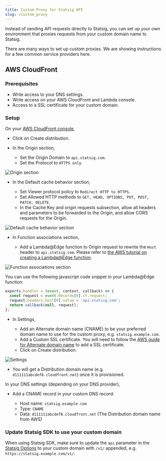 ```yaml
---
title: Custom Proxy for Statsig API
slug: /custom_proxy
---
```


Instead of sending API requests directly to Statsig, you can set up your own environment that proxies requests from your custom domain name to Statsig.

There are many ways to set up custom proxies. We are showing instructions for a few common service providers here.

## AWS CloudFront

### Prerequisites

- Write access to your DNS settings.
- Write access on your AWS CloudFront and Lambda console.
- Access to a SSL certificate for your custom domain.

### Setup

On your [AWS CloudFront console](https://console.aws.amazon.com/cloudfront/),

- Click on Create distribution.
- In the Origin section,

  - Set the Origin Domain to `api.statsig.com`.
  - Set the Protocol to `HTTPS only`.

![Origin section](https://user-images.githubusercontent.com/7304774/178337858-834c6762-15b4-410d-91bb-68e04932523e.png)

- In the Default cache behavior section,

  - Set Viewer protocol policy to `Redirect HTTP to HTTPS`.
  - Set Allowed HTTP methods to `GET, HEAD, OPTIONS, PUT, POST, PATCH, DELETE`.
  - In the Cache Key and origin requests subsection, allow all headers and parameters to be forwarded to the Origin, and allow CORS requests for the Origin.

![Default cache behavior section](https://user-images.githubusercontent.com/7304774/178590547-acdedcb6-e15a-4086-a29f-0657242d9894.png)

- In Function associations section,

  - Add a Lambda@Edge function to Origin request to rewrite the `Host` header to `api.statsig.com`. Please refer to [the AWS tutorial on creating a Lambda@Edge function](https://docs.aws.amazon.com/AmazonCloudFront/latest/DeveloperGuide/lambda-edge-how-it-works-tutorial.html).

![Function associations section](https://user-images.githubusercontent.com/7304774/178591897-a93a046a-c76f-4fc6-ab0c-86452de99be7.png)
  
  You can use the following javascript code snippet in your Lambda@Edge function:

  ```javascript
  exports.handler = (event, context, callback) => {
    const request = event.Records[0].cf.request;
    request.headers.host[0].value = 'api.statsig.com';
    return callback(null, request);
  };
  ```

- In Settings,

  - Add an Alternate domain name (CNAME) to be your preferred domain name to use for the custom proxy, e.g. `statsig.example.com`.
  - Add a Custom SSL certificate. You will need to follow the [AWS guide for Alternate domain name](https://docs.aws.amazon.com/AmazonCloudFront/latest/DeveloperGuide/CNAMEs.html#alternate-domain-names-requirements) to add a SSL certificate.
  - Click on Create distribution.

![Settings](https://user-images.githubusercontent.com/7304774/178337890-828e9f37-dd28-43a3-adc1-061052916045.png)

- You will get a Distribution domain name (e.g. `d111111abcdef8.cloudfront.net`) once it is provisioned.

In your DNS settings (depending on your DNS provider),

- Add a CNAME record in your custom DNS record:
  
  - Host name: `statsig.example.com`
  - Type: `CNAME`
  - Data: `d111111abcdef8.cloudfront.net` (The Distribution domain name from AWS)

### Update Statsig SDK to use your custom domain

When using Statsig SDK, make sure to update the `api` parameter in the [Statsig Options](/client/jsClientSDK#statsig-options) to your custom domain with `/v1/` appended, e.g. `https://statsig.example.com/v1/`.
